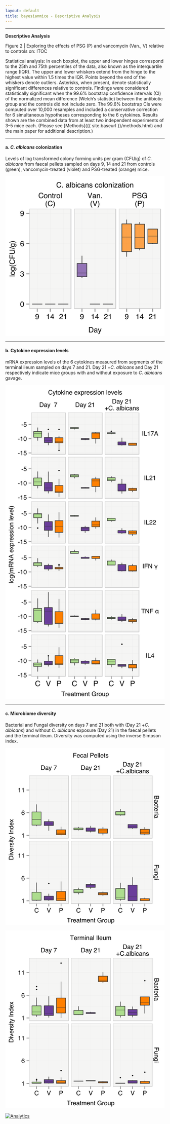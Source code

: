 ```yaml
---
layout: default
title: bayesianmice - Descriptive Analysis
---
```

---
**Descriptive Analysis**

Figure 2 | Exploring the effects of PSG (P) and vancomycin (Van., V) relative to controls on:
!TOC


Statistical analysis: In each boxplot, the upper and lower hinges correspond to the 25th and 75th percentiles of the data, also known as the interquartile range (IQR). The upper and lower whiskers extend from the hinge to the highest value within 1.5 times the IQR. Points beyond the end of the whiskers denote outliers. Asterisks, when present, denote statistically significant differences relative to controls. Findings were considered statistically significant when the 99.6% bootstrap confidence intervals (CI) of the normalized mean difference (Welch’s statistic) between the antibiotic group and the controls did not include zero. The 99.6% bootstrap CIs were computed over 10,000 resamples and included a conservative correction for 6 simultaneous hypotheses corresponding to the 6 cytokines. Results shown are the combined data from at least two independent experiments of 3–5 mice each.
(Please see [Methods]({{ site.baseurl }}/methods.html) and the main paper for additional description.)

---
#### a. _C. albicans_ colonization

Levels of log transformed colony forming units per gram (CFU/g) of _C. albicans_ from faecal pellets sampled on days 9, 14 and 21 from controls (green), vancomycin-treated (violet) and PSG-treated (orange) mice.

![_C. albicans_ colonization.](assets/figures/cfu_vs_day_by_experiment.svg)

---

#### b. Cytokine expression levels
mRNA expression levels of the 6 cytokines measured from segments of the terminal ileum sampled on days 7 and 21. Day 21 +_C. albicans_ and Day 21 respectively indicate mice groups with and without exposure to _C. albicans_ gavage.

![Cytokine expression levels.](assets/figures/cytokine_expression_boxplots.svg)


---
#### c. Microbiome diversity
Bacterial and Fungal diversity on days 7 and 21 both with (Day 21 +_C. albicans_) and without _C. albicans_ exposure (Day 21) in the faecal pellets and the terminal ileum. Diversity was computed using the inverse Simpson index.

![Microbiome Diversity: Faecal Pellets.](assets/figures/diversity_vs_day_Fecal.svg)

![Microbiome Diversity: Terminal Ileum.](assets/figures/diversity_vs_day_Ileum.svg)


<!--Google Analytics Code-->
[![Analytics](https://ga-beacon.appspot.com/UA-59204692-1/bayesianmice/gh-pages/descriptive?pixel)](https://github.com/igrigorik/ga-beacon)
